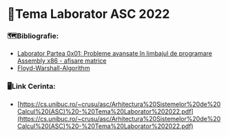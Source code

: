 # 🔳Tema Laborator ASC 2022
### 🗺️Bibliografie:
- [Laborator Partea 0x01: Probleme avansate în limbajul de programare Assembly x86 - afisare matrice](https://cs.unibuc.ro/~crusu/asc/Arhitectura%20Sistemelor%20de%20Calcul%20(ASC)%20-%20Laborator%20Partea%200x01.pdf)
- [Floyd-Warshall-Algorithm](https://www.programiz.com/dsa/floyd-warshall-algorithm)
### 🖥️Link Cerinta:
- [https://cs.unibuc.ro/~crusu/asc/Arhitectura%20Sistemelor%20de%20Calcul%20(ASC)%20-%20Tema%20Laborator%202022.pdf](https://cs.unibuc.ro/~crusu/asc/Arhitectura%20Sistemelor%20de%20Calcul%20(ASC)%20-%20Tema%20Laborator%202022.pdf)
